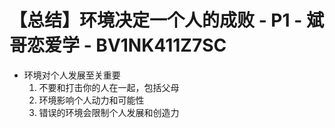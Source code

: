 # 【总结】环境决定一个人的成败 - P1 - 斌哥恋爱学 - BV1NK411Z7SC

-   环境对个人发展至关重要
    1.  不要和打击你的人在一起，包括父母
    2.  环境影响个人动力和可能性
    3.  错误的环境会限制个人发展和创造力